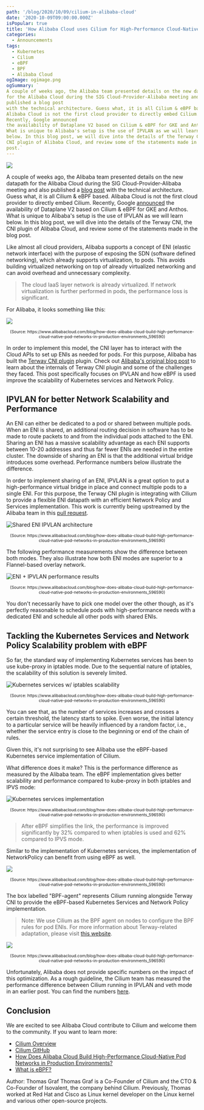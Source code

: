 ```yaml
---
path: '/blog/2020/10/09/cilium-in-alibaba-cloud'
date: '2020-10-09T09:00:00.000Z'
isPopular: true
title: 'How Alibaba Cloud uses Cilium for High-Performance Cloud-Native Networking'
categories:
  - Announcements
tags:
  - Kubernetes
  - Cilium
  - eBPF
  - BPF
  - Alibaba Cloud
ogImage: ogimage.png
ogSummary: `
A couple of weeks ago, the Alibaba team presented details on the new datapath
for the Alibaba Cloud during the SIG Cloud-Provider-Alibaba meeting and also
published a blog post
with the technical architecture. Guess what, it is all Cilium & eBPF based.
Alibaba Cloud is not the first cloud provider to directly embed Cilium.
Recently, Google announced
the availability of Dataplane V2 based on Cilium & eBPF for GKE and Anthos.
What is unique to Alibaba's setup is the use of IPVLAN as we will learn
below. In this blog post, we will dive into the details of the Terway CNI, the
CNI plugin of Alibaba Cloud, and review some of the statements made in the blog
post.`
---
```


![](ogimage.png)

A couple of weeks ago, the Alibaba team presented details on the new datapath
for the Alibaba Cloud during the SIG Cloud-Provider-Alibaba meeting and also
published a [blog post](https://www.alibabacloud.com/blog/how-does-alibaba-cloud-build-high-performance-cloud-native-pod-networks-in-production-environments_596590)
with the technical architecture. Guess what, it is all Cilium & eBPF based.
Alibaba Cloud is not the first cloud provider to directly embed Cilium.
Recently, Google [announced](/blog/2020/08/19/google-chooses-cilium-for-gke-networking/)
the availability of Dataplane V2 based on Cilium & eBPF for GKE and Anthos.
What is unique to Alibaba's setup is the use of IPVLAN as we will learn
below. In this blog post, we will dive into the details of the Terway CNI, the
CNI plugin of Alibaba Cloud, and review some of the statements made in the blog
post.

Like almost all cloud providers, Alibaba supports a concept of ENI (elastic
network interface) with the purpose of exposing the SDN (software defined
networking), which already supports virtualization, to pods. This avoids
building virtualized networking on top of already virtualized networking and
can avoid overhead and unnecessary complexity.

> The cloud IaaS layer network is already virtualized. If network
> virtualization is further performed in pods, the performance loss is
> significant.

For Alibaba, it looks something like this:

![](eni.png)

<div align="center" style="font-size: 8pt;">
(Source: https://www.alibabacloud.com/blog/how-does-alibaba-cloud-build-high-performance-cloud-native-pod-networks-in-production-environments_596590)
</div>

In order to implement this model, the CNI layer has to interact with the Cloud
APIs to set up ENIs as needed for pods. For this purpose, Alibaba has built the
[Terway CNI plugin](https://github.com/AliyunContainerService/terway) plugin. Check
out [Alibaba's original blog
post](https://www.alibabacloud.com/blog/how-does-alibaba-cloud-build-high-performance-cloud-native-pod-networks-in-production-environments_596590)
to learn about the internals of Terway CNI plugin and some of the challenges
they faced. This post specifically focuses on IPVLAN and how eBPF is used improve
the scalability of Kubernetes services and Network Policy.

## IPVLAN for better Network Scalability and Performance

An ENI can either be dedicated to a pod or shared between multiple pods. When
an ENI is shared, an additional routing decision in software has to be made to
route packets to and from the individual pods attached to the ENI.
Sharing an ENI has a massive scalability advantage as each ENI supports between
10-20 addresses and thus far fewer ENIs are needed in the entire cluster. The
downside of sharing an ENI is that the additional virtual bridge introduces
some overhead. Performance numbers below illustrate the difference.

In order to implement sharing of an ENI, IPVLAN is a great option to put a
high-performance virtual bridge in place and connect multiple pods to a single
ENI. For this purpose, the Terway CNI plugin is integrating with Cilium to
provide a flexible ENI datapath with an efficient Network Policy and Services
implementation. This work is currently being upstreamed by the Alibaba team in
this [pull request](https://github.com/cilium/cilium/pull/10251).

![Shared ENI IPVLAN architecture](shared_eni.png)

<div align="center" style="font-size: 8pt;">
(Source: https://www.alibabacloud.com/blog/how-does-alibaba-cloud-build-high-performance-cloud-native-pod-networks-in-production-environments_596590)
</div>

The following performance measurements show the difference between both modes.
They also illustrate how both ENI modes are superior to a Flannel-based overlay
network.

![ENI + IPVLAN performance results](eni_performance.png)

<div align="center" style="font-size: 8pt;">
(Source: https://www.alibabacloud.com/blog/how-does-alibaba-cloud-build-high-performance-cloud-native-pod-networks-in-production-environments_596590)
</div>

You don't necessarily have to pick one model over the other though, as it's
perfectly reasonable to schedule pods with high-performance needs with a
dedicated ENI and schedule all other pods with shared ENIs.

## Tackling the Kubernetes Services and Network Policy Scalability problem with eBPF

So far, the standard way of implementing Kubernetes services has been to use
kube-proxy in iptables mode. Due to the sequential nature of iptables, the
scalability of this solution is severely limited.

![Kubernetes services w/ iptables scalability](iptables_scalability.png)

<div align="center" style="font-size: 8pt;">
(Source: https://www.alibabacloud.com/blog/how-does-alibaba-cloud-build-high-performance-cloud-native-pod-networks-in-production-environments_596590)
</div>

You can see that, as the number of services increases and crosses a certain
threshold, the latency starts to spike. Even worse, the initial latency to a
particular service will be heavily influenced by a random factor, i.e.,
whether the service entry is close to the beginning or end of the chain of
rules.

Given this, it's not surprising to see Alibaba use the eBPF-based Kubernetes
service implementation of Cilium.

What difference does it make? This is the performance difference as measured by
the Alibaba team. The eBPF implementation gives better scalability and
performance compared to kube-proxy in both iptables and IPVS mode:

![Kubernetes services implementation](ebpf_service_performance.png)

<div align="center" style="font-size: 8pt;">
(Source: https://www.alibabacloud.com/blog/how-does-alibaba-cloud-build-high-performance-cloud-native-pod-networks-in-production-environments_596590)
</div>

> After eBPF simplifies the link, the performance is improved significantly by
> 32% compared to when iptables is used and 62% compared to IPVS mode.

Similar to the implementation of Kubernetes services, the implementation of
NetworkPolicy can benefit from using eBPF as well.

![](ebpf_optimization.png)

<div align="center" style="font-size: 8pt;">
(Source: https://www.alibabacloud.com/blog/how-does-alibaba-cloud-build-high-performance-cloud-native-pod-networks-in-production-environments_596590)
</div>

The box labelled "BPF-agent" represents Cilium running alongside Terway CNI to
provide the eBPF-based Kubernetes Services and Network Policy implementation.

> Note: We use Cilium as the BPF agent on nodes to configure the BPF rules for
> pod ENIs. For more information about Terway-related adaptation, please visit
> [this website](https://github.com/cilium/cilium/pull/10251).

![](network_policy_ebpf_arch.png)

<div align="center" style="font-size: 8pt;">
(Source: https://www.alibabacloud.com/blog/how-does-alibaba-cloud-build-high-performance-cloud-native-pod-networks-in-production-environments_596590)
</div>

Unfortunately, Alibaba does not provide specific numbers on the impact of this
optimization. As a rough guideline, the Cilium team has measured the
performance difference between Cilium running in IPVLAN and veth mode in an
earlier post. You can find the numbers [here](/blog/2019/02/12/cilium-14/#ipvlan-support-beta).

## Conclusion

We are excited to see Alibaba Cloud contribute to Cilium and welcome them to
the community. If you want to learn more:

- [Cilium Overview](https://cilium.io/)
- [Cilium GitHub](https://github.com/cilium/cilium)
- [How Does Alibaba Cloud Build High-Performance Cloud-Native Pod Networks in Production Environments?](https://www.alibabacloud.com/blog/how-does-alibaba-cloud-build-high-performance-cloud-native-pod-networks-in-production-environments_596590)
- [What is eBPF?](https://ebpf.io/what-is-ebpf)

<div class="blog-authors">
  <div class="blog-author">
    <span class="blog-author-header">
      Author: Thomas Graf
    </span>
    <span class="blog-author-bio">
    Thomas Graf is a Co-Founder of Cilium and the CTO & Co-Founder of
    Isovalent, the company behind Cilium. Previously, Thomas worked at Red Hat
    and Cisco as Linux kernel developer on the Linux kernel and various other
    open-source projects.
    </span>
  </div>
</div>
